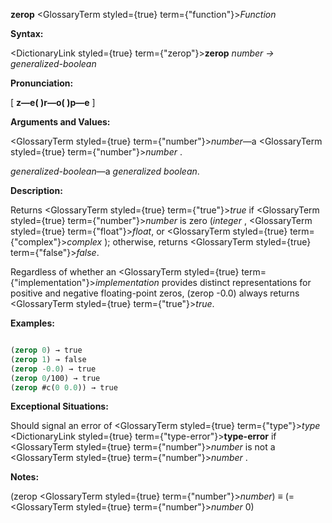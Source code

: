 **zerop** <GlossaryTerm styled={true} term={"function"}><i>Function</i></GlossaryTerm> 



**Syntax:** 



<DictionaryLink styled={true} term={"zerop"}><b>zerop</b></DictionaryLink> *number → generalized-boolean* 



**Pronunciation:** 



[ **z—e( )r—o( )p—e** ] 



**Arguments and Values:** 



<GlossaryTerm styled={true} term={"number"}><i>number</i></GlossaryTerm>—a <GlossaryTerm styled={true} term={"number"}><i>number</i></GlossaryTerm> . 



*generalized-boolean*—a *generalized boolean*. 



**Description:** 



Returns <GlossaryTerm styled={true} term={"true"}><i>true</i></GlossaryTerm> if <GlossaryTerm styled={true} term={"number"}><i>number</i></GlossaryTerm> is zero (*integer* , <GlossaryTerm styled={true} term={"float"}><i>float</i></GlossaryTerm>, or <GlossaryTerm styled={true} term={"complex"}><i>complex</i></GlossaryTerm> ); otherwise, returns <GlossaryTerm styled={true} term={"false"}><i>false</i></GlossaryTerm>. 



Regardless of whether an <GlossaryTerm styled={true} term={"implementation"}><i>implementation</i></GlossaryTerm> provides distinct representations for positive and negative floating-point zeros, (zerop -0.0) always returns <GlossaryTerm styled={true} term={"true"}><i>true</i></GlossaryTerm>. 



**Examples:**
```lisp

(zerop 0) → true 
(zerop 1) → false 
(zerop -0.0) → true 
(zerop 0/100) → true 
(zerop #c(0 0.0)) → true 

```
**Exceptional Situations:** 



Should signal an error of <GlossaryTerm styled={true} term={"type"}><i>type</i></GlossaryTerm> <DictionaryLink styled={true} term={"type-error"}><b>type-error</b></DictionaryLink> if <GlossaryTerm styled={true} term={"number"}><i>number</i></GlossaryTerm> is not a <GlossaryTerm styled={true} term={"number"}><i>number</i></GlossaryTerm> . 



**Notes:** 



(zerop <GlossaryTerm styled={true} term={"number"}><i>number</i></GlossaryTerm>) *≡* (= <GlossaryTerm styled={true} term={"number"}><i>number</i></GlossaryTerm> 0) 



